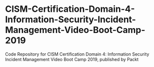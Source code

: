 # CISM-Certification-Domain-4-Information-Security-Incident-Management-Video-Boot-Camp-2019
Code Repository for CISM Certification Domain 4: Information Security Incident Management Video Boot Camp 2019, published by Packt
